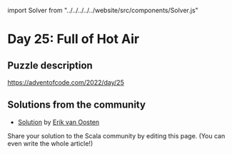 import Solver from "../../../../../website/src/components/Solver.js"

# Day 25: Full of Hot Air

## Puzzle description

https://adventofcode.com/2022/day/25

## Solutions from the community

- [Solution](https://github.com/erikvanoosten/advent-of-code/blob/main/src/main/scala/nl/grons/advent/y2022/Day25.scala) by [Erik van Oosten](https://github.com/erikvanoosten)

Share your solution to the Scala community by editing this page. (You can even write the whole article!)